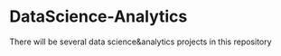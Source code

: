 # DataScience-Analytics
There will be several data science&amp;analytics projects in this repository
